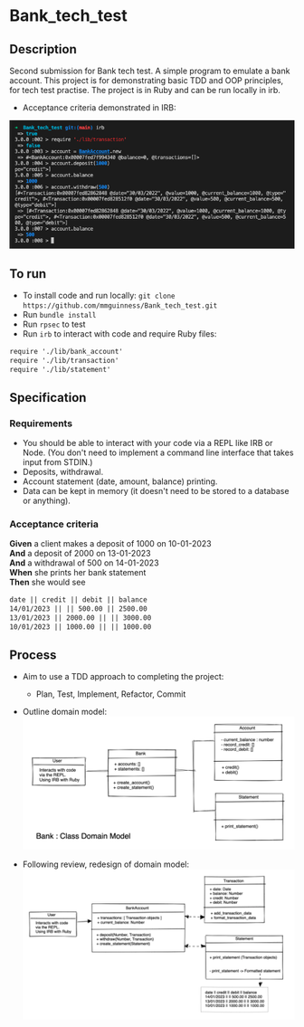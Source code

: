 # Bank_tech_test

## Description
Second submission for Bank tech test. A simple program to emulate a bank account. This project is for demonstrating basic TDD and OOP principles, for tech test practise. The project is in Ruby and can be run locally in irb.

* Acceptance criteria demonstrated in IRB: 

![Diagram](images/IRB_example_03.png)


## To run
* To install code and run locally:
 `git clone https://github.com/mmguinness/Bank_tech_test.git`
* Run `bundle install`
* Run `rpsec` to test
* Run `irb` to interact with code and require Ruby files:
```
require './lib/bank_account'
require './lib/transaction'
require './lib/statement'
```

## Specification

### Requirements

* You should be able to interact with your code via a REPL like IRB or Node.  (You don't need to implement a command line interface that takes input from STDIN.)
* Deposits, withdrawal.
* Account statement (date, amount, balance) printing.
* Data can be kept in memory (it doesn't need to be stored to a database or anything).

### Acceptance criteria

**Given** a client makes a deposit of 1000 on 10-01-2023  
**And** a deposit of 2000 on 13-01-2023  
**And** a withdrawal of 500 on 14-01-2023  
**When** she prints her bank statement  
**Then** she would see

```
date || credit || debit || balance
14/01/2023 || || 500.00 || 2500.00
13/01/2023 || 2000.00 || || 3000.00
10/01/2023 || 1000.00 || || 1000.00
```

## Process

* Aim to use a TDD approach to completing the project:
   - Plan, Test, Implement, Refactor, Commit

* Outline domain model:
![Diagram](images/Domain_model_01.png)

* Following review, redesign of domain model: 
![Diagram](images/Domain_model_06.png)

